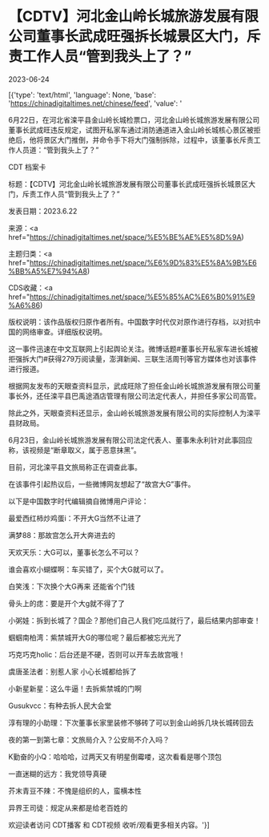 # 【CDTV】河北金山岭长城旅游发展有限公司董事长武成旺强拆长城景区大门，斥责工作人员“管到我头上了？”

2023-06-24

[{'type': 'text/html', 'language': None, 'base': 'https://chinadigitaltimes.net/chinese/feed', 'value': '

6月22日，在河北省滦平县金山岭长城检票口，河北金山岭长城旅游发展有限公司董事长武成旺违反规定，试图开私家车通过消防通道进入金山岭长城核心景区被拒绝后，他将景区大门推倒，并命令手下将大门强制拆除，过程中，该董事长斥责工作人员道：“管到我头上了？”



CDT 档案卡

标题：【CDTV】河北金山岭长城旅游发展有限公司董事长武成旺强拆长城景区大门，斥责工作人员“管到我头上了？”

发表日期：2023.6.22

来源：<a href="https://chinadigitaltimes.net/space/%E5%BE%AE%E5%8D%9A)

主题归类：<a href="https://chinadigitaltimes.net/space/%E6%9D%83%E5%8A%9B%E6%BB%A5%E7%94%A8)

CDS收藏：<a href="https://chinadigitaltimes.net/space/%E5%85%AC%E6%B0%91%E9%A6%86)

版权说明：该作品版权归原作者所有。中国数字时代仅对原作进行存档，以对抗中国的网络审查。详细版权说明。





这一事件迅速在中文互联网上引起舆论关注。微博话题#董事长开私家车进长城被拒强拆大门#获得279万阅读量，澎湃新闻、三联生活周刊等官方媒体也对该事件进行报道。

根据网友发布的天眼查资料显示，武成旺除了担任金山岭长城旅游发展有限公司董事长外，还任滦平县巴禹途酒店管理有限公司法定代表人，并担任多家公司高管。

除此之外，天眼查资料还显示，金山岭长城旅游发展有限公司的实际控制人为滦平县财政局。

6月23日，金山岭长城旅游发展有限公司法定代表人、董事朱永利针对此事回应称，该视频是“断章取义，属于恶意抹黑”。

目前，河北滦平县文旅局称正在调查此事。

在该事件引起热议后，一些微博网友想起了“故宫大G”事件。

以下是中国数字时代编辑摘自微博用户评论：



最爱西红柿炒鸡蛋i：不开大G当然不让进了

满梦88：那故宫怎么开大奔进去的

天欢天乐：大G可以，董事长怎么不可以？

谁会喜欢小蝴蝶啊：车买错了，买个大G就可以了。

白笑浅：下次换个大G再来 还能省个门钱

骨头上的痣：要是开个大g就不得了了

小粥娃：拆到长城了？国企？那他们自己人我们吃瓜就行了，最后结果内部审查！

蝈蝈南柏湾：紫禁城开大G的哪位呢？最后都被忘光光了

巧克巧克holic：后台还是不硬，否则可以开车去故宫哦！

虞唐圣法者：别惹人家 小心长城都给拆了

小新星新星：这么牛逼！去拆紫禁城的门啊

Gusukvcc：有种去拆人民大会堂

淳有理的小助理：下次董事长家里装修不够砖了可以到金山岭拆几块长城砖回去

夜的第一到第七章：文旅局介入？公安局不介入吗？

K勤奋的小Q：哈哈哈，过两天又有明星倒霉喽，这次看看是哪个顶包

一直迷糊的远方：我党领导真硬

芥末青豆不辣：不愧是组织的人，蛮横本性

异界王司徒：规定从来都是给老百姓的



欢迎读者访问 CDT播客 和 CDT视频 收听/观看更多相关内容。'}]